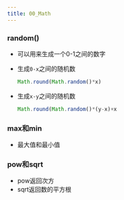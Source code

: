 ```yaml
---
title: 00_Math
---
```

### random()

- 可以用来生成一个0-1之间的数字

- 生成`0-x`之间的随机数

  ```js
  Math.round(Math.random()*x)
  ```

- 生成`x-y`之间的随机数

  ```js
  Math.round(Math.random()*(y-x)+x
  ```

### max和min

- 最大值和最小值

### pow和sqrt

- pow返回次方
- sqrt返回数的平方根

